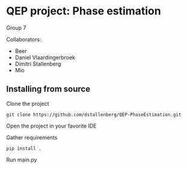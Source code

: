 # QEP project: Phase estimation
Group 7

Collaborators:
* Beer
* Daniel Vlaardingerbroek
* Dimitri Stallenberg
* Mio
    
## Installing from source

Clone the project
```
git clone https://github.com/dstallenberg/QEP-PhaseEstimation.git
```

Open the project in your favorite IDE

Gather requirements
```
pip install .
```

Run main.py

